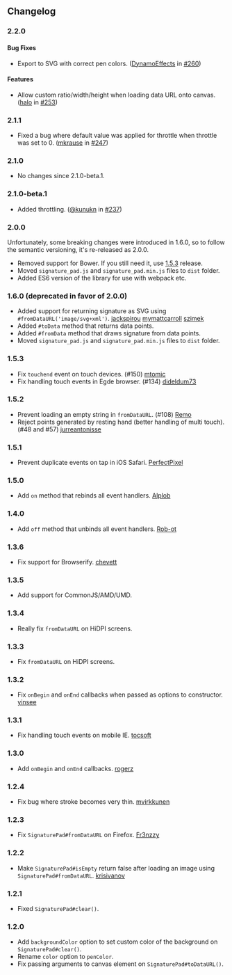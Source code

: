 ## Changelog

### 2.2.0
#### Bug Fixes
*   Export to SVG with correct pen colors. ([DynamoEffects](https://github.com/DynamoEffects) in [#260](https://github.com/szimek/signature_pad/pull/260))

#### Features
*   Allow custom ratio/width/height when loading data URL onto canvas. ([halo](https://github.com/halo) in [#253](https://github.com/szimek/signature_pad/pull/253))

### 2.1.1
*   Fixed a bug where default value was applied for throttle when throttle was set to 0. ([mkrause](https://github.com/mkrause) in [#247](https://github.com/szimek/signature_pad/pull/247))

### 2.1.0
*   No changes since 2.1.0-beta.1.

### 2.1.0-beta.1
*   Added throttling. ([@kunukn](https://github.com/kunukn) in [#237](https://github.com/szimek/signature_pad/pull/237))

### 2.0.0
Unfortunately, some breaking changes were introduced in 1.6.0, so to follow the semantic versioning, it's re-released as 2.0.0.
*   Removed support for Bower. If you still need it, use [1.5.3](https://github.com/szimek/signature_pad/releases/tag/v1.5.3) release.
*   Moved `signature_pad.js` and `signature_pad.min.js` files to `dist` folder.
*   Added ES6 version of the library for use with webpack etc.

### 1.6.0 (deprecated in favor of 2.0.0)
*   Added support for returning signature as SVG using `#fromDataURL('image/svg+xml')`. [jackspirou](https://github.com/jackspirou) [mymattcarroll](https://github.com/mymattcarroll) [szimek](https://github.com/szimek)
*   Added `#toData` method that returns data points.
*   Added `#fromData` method that draws signature from data points.
*   Moved `signature_pad.js` and `signature_pad.min.js` files to `dist` folder.

### 1.5.3
*   Fix `touchend` event on touch devices. (#150) [mtomic](https://github.com/mtomic)
*   Fix handling touch events in Egde browser. (#134) [dideldum73](https://github.com/dideldum73)

### 1.5.2
*   Prevent loading an empty string in `fromDataURL`. (#108) [Remo](https://github.com/Remo)
*   Reject points generated by resting hand (better handling of multi touch). (#48 and #57) [jurreantonisse](https://github.com/jurreantonisse)

### 1.5.1
*   Prevent duplicate events on tap in iOS Safari. [PerfectPixel](https://github.com/PerfectPixel)

### 1.5.0
*   Add `on` method that rebinds all event handlers. [Alplob](https://github.com/Alplob)

### 1.4.0
*   Add `off` method that unbinds all event handlers. [Rob-ot](https://github.com/Rob-ot)

### 1.3.6
*   Fix support for Browserify. [chevett](https://github.com/chevett)

### 1.3.5
*   Add support for CommonJS/AMD/UMD.

### 1.3.4
*   Really fix `fromDataURL` on HiDPI screens.

### 1.3.3
*   Fix `fromDataURL` on HiDPI screens.

### 1.3.2
*   Fix `onBegin` and `onEnd` callbacks when passed as options to constructor. [yinsee](https://github.com/yinsee)

### 1.3.1
*   Fix handling touch events on mobile IE. [tocsoft](https://github.com/tocsoft)

### 1.3.0
*   Add `onBegin` and `onEnd` callbacks. [rogerz](https://github.com/rogerz)

### 1.2.4
*   Fix bug where stroke becomes very thin. [mvirkkunen](https://github.com/mvirkkunen)

### 1.2.3
*   Fix `SignaturePad#fromDataURL` on Firefox. [Fr3nzzy](https://github.com/Fr3nzzy)

### 1.2.2
*   Make `SignaturePad#isEmpty` return false after loading an image using `SignaturePad#fromDataURL`. [krisivanov](https://github.com/krisivanov)

### 1.2.1
*   Fixed `SignaturePad#clear()`.

### 1.2.0
*   Add `backgroundColor` option to set custom color of the background on `SignaturePad#clear()`.
*   Rename `color` option to `penColor`.
*   Fix passing arguments to canvas element on `SignaturePad#toDataURL()`.
